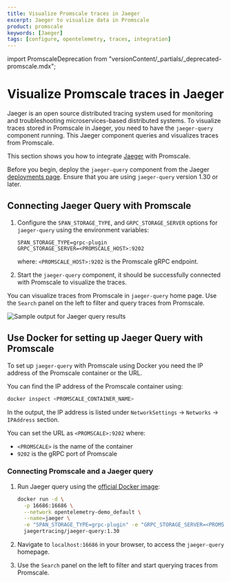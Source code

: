```yaml
---
title: Visualize Promscale traces in Jaeger
excerpt: Jaeger to visualize data in Promscale
product: promscale
keywords: [Jaeger]
tags: [configure, opentelemetry, traces, integration]
---
```


import PromscaleDeprecation from "versionContent/_partials/_deprecated-promscale.mdx";

# Visualize Promscale traces in Jaeger

<PromscaleDeprecation />

Jaeger is an open source distributed tracing system used for monitoring and
troubleshooting microservices-based distributed systems. To visualize traces
stored in Promscale in Jaeger, you need to have the `jaeger-query` component
running. This Jaeger component queries and visualizes traces from Promscale.

This section shows you how to integrate [Jaeger][jaeger-ui] with Promscale.

Before you begin, deploy the `jaeger-query` component from the Jaeger
[deployments page][jaeger-deployments]. Ensure that you are using `jaeger-query`
version 1.30 or later.

<Procedure>

## Connecting Jaeger Query with Promscale

1.  Configure the `SPAN_STORAGE_TYPE`, and `GRPC_STORAGE_SERVER` options for `jaeger-query` using the environment variables:

    ```
    SPAN_STORAGE_TYPE=grpc-plugin
    GRPC_STORAGE_SERVER=<PROMSCALE_HOST>:9202
    ```

    where: `<PROMSCALE_HOST>:9202` is the Promscale gRPC endpoint.

1.  Start the `jaeger-query` component, it should be successfully connected with
    Promscale to visualize the traces.

</Procedure>

You can visualize traces from Promscale in `jaeger-query` home page. Use the
`Search` panel on the left to filter and query traces from Promscale.

<img class="main-content__illustration"
src="https://s3.amazonaws.com/assets.timescale.com/images/misc/jaeger-homepage-query-results.png"
alt="Sample output for Jaeger query results"/>

## Use Docker for setting up Jaeger Query with Promscale

To set up `jaeger-query` with Promscale using Docker you need the IP address of the Promscale container or the URL.

You can find the IP address of the Promscale container using:

```bash
docker inspect <PROMSCALE_CONTAINER_NAME>
```

In the output, the IP address is listed under `NetworkSettings` → `Networks` → `IPAddress` section.

You can set the URL as `<PROMSCALE>:9202` where:

*   `<PROMSCALE>` is the name of the container
*   `9202` is the gRPC port of Promscale

<Procedure>

### Connecting Promscale and a Jaeger query

1.  Run Jaeger query using the [official Docker image][jaeger-docker]:

    ``` bash
    docker run -d \
      -p 16686:16686 \
      --network opentelemetry-demo_default \
      --name=jaeger \
      -e "SPAN_STORAGE_TYPE=grpc-plugin" -e "GRPC_STORAGE_SERVER=<PROMSCALE>:9202" \
      jaegertracing/jaeger-query:1.30
    ```

1.  Navigate to `localhost:16686` in your browser, to access the `jaeger-query` homepage.

1.  Use the `Search` panel on the left to filter and start querying traces from
    Promscale.

</Procedure>

[jaeger-ui]: https://github.com/jaegertracing/jaeger-ui#jaeger-ui
[jaeger-docker]: https://www.jaegertracing.io/docs/latest/deployment/
[jaeger-deployments]: https://www.jaegertracing.io/docs/latest/deployment/
